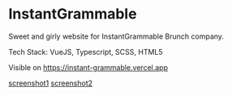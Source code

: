 # InstantGrammable

Sweet and girly website for InstantGrammable Brunch company.

Tech Stack: VueJS, Typescript, SCSS, HTML5

Visible on https://instant-grammable.vercel.app


[screenshot1](instantgrammable.png)
[screenshot2](instantgrammable2.png)